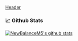 [Header](https://github.com/newbalancem5/newbalancem5/blob/master/assets/bird.png)

### 📈 Github Stats
  
[![NewBalanceM5's github stats](https://github-readme-stats.vercel.app/api?username=newbalancem5)](https://github.com/newbalancem5/github-readme-stats)

